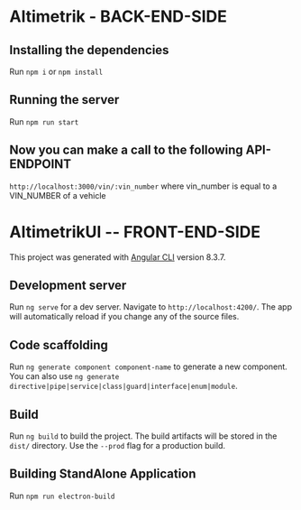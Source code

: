# Altimetrik - BACK-END-SIDE

## Installing the dependencies

Run `npm i` or `npm install`

## Running the server

Run `npm run start`

## Now you can make a call to the following API-ENDPOINT

`http://localhost:3000/vin/:vin_number` where vin_number is equal to a VIN_NUMBER of a vehicle

# AltimetrikUI -- FRONT-END-SIDE

This project was generated with [Angular CLI](https://github.com/angular/angular-cli) version 8.3.7.

## Development server

Run `ng serve` for a dev server. Navigate to `http://localhost:4200/`. The app will automatically reload if you change any of the source files.

## Code scaffolding

Run `ng generate component component-name` to generate a new component. You can also use `ng generate directive|pipe|service|class|guard|interface|enum|module`.

## Build

Run `ng build` to build the project. The build artifacts will be stored in the `dist/` directory. Use the `--prod` flag for a production build.

## Building StandAlone Application

Run `npm run electron-build`

